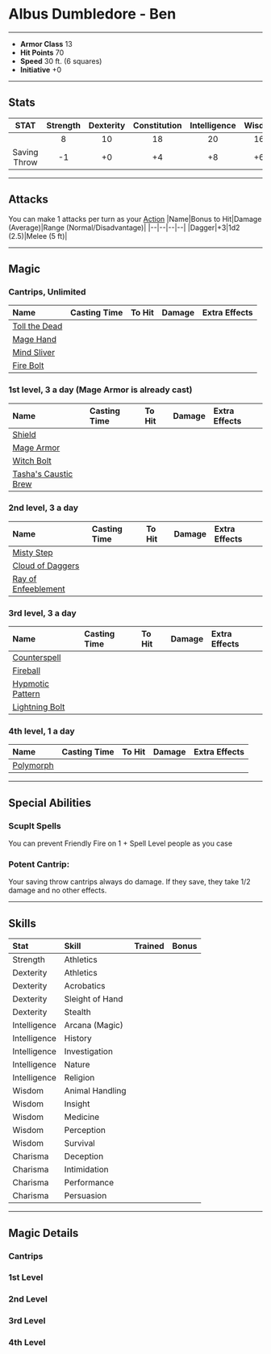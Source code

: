 # Albus Dumbledore - Ben
___
- **Armor Class** 13
- **Hit Points** 70
- **Speed** 30 ft. (6 squares)
- **Initiative** +0
___
## Stats
|STAT|Strength|Dexterity|Constitution|Intelligence|Wisdon|Charisma|
|:---:|:---:|:---:|:---:|:---:|:---:|:---:|
||8|10|18|20|16|14|
|Saving Throw|-1|+0|+4|+8|+6|+2|
___
## Attacks
You can make 1 attacks per turn as your [Action](./../BaseRules/Action.md)
|Name|Bonus to Hit|Damage (Average)|Range (Normal/Disadvantage)|
|--|--|--|--|
|Dagger|+3|1d2 (2.5)|Melee (5 ft)|
___
## Magic
### Cantrips, Unlimited
|Name|Casting Time|To Hit|Damage|Extra Effects|
|:--|:--|:--|:--|:--|
|[Toll the Dead](#toll-the-dead)|||||
|[Mage Hand](#mage-hand)|||||
|[Mind Sliver](#mind-sliver)|||||
|[Fire Bolt](#fire-bolt)|||||
### 1st level, 3 a day (Mage Armor is already cast)
|Name|Casting Time|To Hit|Damage|Extra Effects|
|:--|:--|:--|:--|:--|
|[Shield](#shield)|||||
|[Mage Armor](#mage-armor)|||||
|[Witch Bolt](#witch-bolt)|||||
|[Tasha's Caustic Brew](#tasha's-caustic-brew)|||||
### 2nd level, 3 a day
|Name|Casting Time|To Hit|Damage|Extra Effects|
|:--|:--|:--|:--|:--|
|[Misty Step](#misty-step)|||||
|[Cloud of Daggers](#cloud-of-daggers)|||||
|[Ray of Enfeeblement](#ray-of-enfeeblement)|||||
### 3rd level, 3 a day
|Name|Casting Time|To Hit|Damage|Extra Effects|
|:--|:--|:--|:--|:--|
|[Counterspell](#counterspell)|||||
|[Fireball](#fireball)|||||
|[Hypmotic Pattern](#hypnotic-pattern)|||||
|[Lightning Bolt](#lightning-bolt)|||||
### 4th level, 1 a day
|Name|Casting Time|To Hit|Damage|Extra Effects|
|:--|:--|:--|:--|:--|
|[Polymorph](#polymorph)|||||
___
## Special Abilities
### Scuplt Spells
You can prevent Friendly Fire on 1 + Spell Level people as you case
### Potent Cantrip:
Your saving throw cantrips always do damage. If they save, they take 1/2 damage and no other effects. 
___
## Skills
|Stat|Skill|Trained|Bonus|
|:--|:--|--|--:|
|Strength|Athletics|||
|Dexterity|Athletics|||
|Dexterity|Acrobatics|||
|Dexterity|Sleight of Hand|||
|Dexterity|Stealth|||
|Intelligence|Arcana (Magic)|||
|Intelligence|History|||
|Intelligence|Investigation|||
|Intelligence|Nature|||
|Intelligence|Religion|||
|Wisdom|Animal Handling|||
|Wisdom|Insight|||
|Wisdom|Medicine|||
|Wisdom|Perception|||
|Wisdom|Survival|||
|Charisma|Deception|||
|Charisma|Intimidation|||
|Charisma|Performance|||
|Charisma|Persuasion|||
___
## Magic Details
### Cantrips
### 1st Level
### 2nd Level
### 3rd Level
### 4th Level
